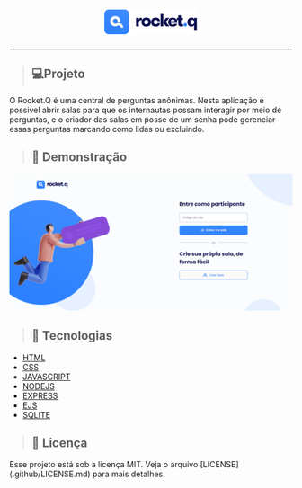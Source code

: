 <h1 align="center">
<img src="./public/images/Logo.jpg">
</h1>
<hr>

>## 💻Projeto
<p>O Rocket.Q é uma central de perguntas anônimas. Nesta aplicação é possivel abrir salas para que os internautas possam interagir por meio de perguntas, e o criador das salas em posse de um senha pode gerenciar essas perguntas marcando como lidas ou excluindo.</p>

>## 📸 Demonstração
<img src="./public/images/rocketq.gif">
 
>## 🚀 Tecnologias
* [HTML](https://developer.mozilla.org/pt-BR/docs/Web/HTML)
* [CSS](https://developer.mozilla.org/pt-BR/docs/Web/CSS)
* [JAVASCRIPT](https://developer.mozilla.org/pt-BR/docs/Web/JavaScript)
* [NODEJS](https://nodejs.org/en/)
* [EXPRESS](https://expressjs.com/pt-br/)
* [EJS](https://ejs.co/)
* [SQLITE](https://www.sqlite.org/index.html)

>## 📝 Licença
<p>Esse projeto está sob a licença MIT. Veja o arquivo [LICENSE](.github/LICENSE.md) para mais detalhes.</p>

